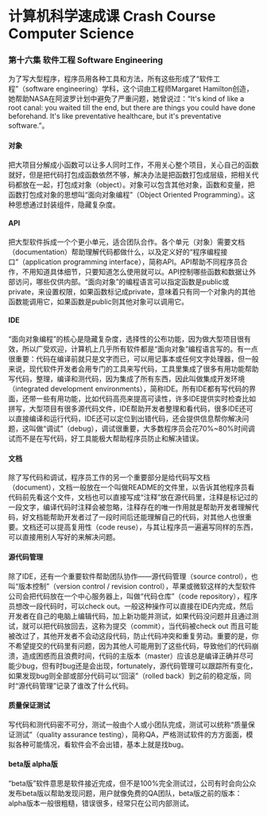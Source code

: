 # 计算机科学速成课 Crash Course Computer Science

### 第十六集 软件工程 Software Engineering

为了写大型程序，程序员用各种工具和方法，所有这些形成了“软件工程”（software engineering）学科，这个词由工程师Margaret Hamilton创造，她帮助NASA在阿波罗计划中避免了严重问题，她曾说过：“It's kind of like a root canal: you waited till the end, but there are things you could have done beforehand. It's like preventative healthcare, but it's preventative software.”。

#### 对象

把大项目分解成小函数可以让多人同时工作，不用关心整个项目，关心自己的函数就好，但是把代码打包成函数依然不够，解决办法是把函数打包成层级，把相关代码都放在一起，打包成对象（object）。对象可以包含其他对象，函数和变量，把函数打包成对象的思想叫“面向对象编程”（Object Oriented Programming）。这种思想通过封装组件，隐藏复杂度。

#### API

把大型软件拆成一个个更小单元，适合团队合作。各个单元（对象）需要文档（documentation）帮助理解代码都做什么，以及定义好的“程序编程接口”（application programming interface），简称API。API帮助不同程序员合作，不用知道具体细节，只要知道怎么使用就可以。API控制哪些函数和数据让外部访问，哪些仅供内部。“面向对象”的编程语言可以指定函数是public或private，来设置权限，如果函数标记成private，意味着只有同一个对象内的其他函数能调用它，如果函数是public则其他对象可以调用它。

#### IDE

“面向对象编程”的核心是隐藏复杂度，选择性的公布功能，因为做大型项目很有效，所以广受欢迎，计算机上几乎所有软件都是“面向对象”编程语言写的。有一点很重要：代码在编译前就只是文字而已，可以用记事本或任何文字处理器，但一般来说，现代软件开发者会用专门的工具来写代码，工具里集成了很多有用功能帮助写代码，整理，编译和测代码，因为集成了所有东西，因此叫做集成开发环境（integrated development environments），简称IDE。所有IDE都有写代码的界面，还带一些有用功能，比如代码高亮来提高可读性，许多IDE提供实时检查比如拼写，大型项目有很多源代码文件，IDE帮助开发者整理和看代码，很多IDE还可以直接编译和运行代码，IDE还可以定位到出错代码，还会提供信息帮你解决问题，这叫做“调试”（debug），调试很重要，大多数程序员会花70%~80%时间调试而不是在写代码，好工具能极大帮助程序员防止和解决错误。

#### 文档

除了写代码和调试，程序员工作的另一个重要部分是给代码写文档（document），文档一般放在一个叫做README的文件里，以告诉其他程序员看代码前先看这个文件，文档也可以直接写成“注释”放在源代码里，注释是标记过的一段文字，编译代码时注释会被忽略，注释存在的唯一作用就是帮助开发者理解代码，好文档能帮助开发者过了一段时间后还能理解自己的代码，对其他人也很重要。文档还可以提高复用性（code reuse），与其让程序员一遍遍写同样的东西，可以直接用别人写好的来解决问题。

#### 源代码管理

除了IDE，还有一个重要软件帮助团队协作——源代码管理（source control），也叫“版本控制”（version control / revision control），苹果或微软这样的大型软件公司会把代码放在一个中心服务器上，叫做“代码仓库”（code repository），程序员想改一段代码时，可以check out。一般这种操作可以直接在IDE内完成，然后开发者在自己的电脑上编辑代码，加上新功能并测试，如果代码没问题并且通过测试，就可以把代码放回去，这称为提交（commit），当代码被check out 而且可能被改过了，其他开发者不会动这段代码，防止代码冲突和重复劳动。重要的是，你不希望提交的代码里有问题，因为其他人可能用到了这些代码，导致他们的代码崩溃，造成困惑而且浪费时间，代码的主版本（master）应该总是编译正确并尽可能少bug，但有时bug还是会出现，fortunately，源代码管理可以跟踪所有变化，如果发现bug则全部或部分代码可以“回滚”（rolled back）到之前的稳定版，同时“源代码管理”记录了谁改了什么代码。

#### 质量保证测试

写代码和测代码密不可分，测试一般由个人或小团队完成，测试可以统称“质量保证测试”（quality assurance testing），简称QA，严格测试软件的方方面面，模拟各种可能情况，看软件会不会出错，基本上就是找bug。

#### beta版  alpha版

“beta版”软件意思是软件接近完成，但不是100%完全测试过，公司有时会向公众发布beta版以帮助发现问题，用户就像免费的QA团队，beta版之前的版本：alpha版本一般很粗糙，错误很多，经常只在公司内部测试。

